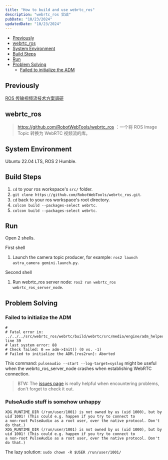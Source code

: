 ```yaml
---
title: "How to build and use webrtc_ros"
description: "webrtc_ros 实战"
pubDate: "10/23/2024"
updatedDate: "10/23/2024"
---
```


<!--toc:start-->
- [Previously](#previously)
- [webrtc_ros](#webrtcros)
- [System Environment](#system-environment)
- [Build Steps](#build-steps)
- [Run](#run)
- [Problem Solving](#problem-solving)
  - [Failed to initialize the ADM](#failed-to-initialize-the-adm)
<!--toc:end-->

## Previously

[ROS 传输视频流技术方案调研](/blog/webrtc/ros_with_webrtc/)

## webrtc_ros

> https://github.com/RobotWebTools/webrtc_ros ：一个将 ROS Image Topic 转换为 WebRTC 视频流的库。

## System Environment

Ubuntu 22.04 LTS, ROS 2 Humble.

## Build Steps

1. `cd` to your ros workspace's `src/` folder.
2. `git clone https://github.com/RobotWebTools/webrtc_ros.git`.
3. `cd` back to your ros workspace's root directory.
3. `colcon build --packages-select webrtc`.
4. `colcon build --packages-select webrtc`.

## Run

Open 2 shells.

First shell
1. Launch the camera topic producer, for example:
`ros2 launch astra_camera gemini.launch.py`.

Second shell
1. Run webrtc_ros server node:
`ros2 run webrtc_ros webrtc_ros_server_node`.

## Problem Solving

### Failed to initialize the ADM

```
#
# Fatal error in: ../../../src/webrtc_ros/webrtc/build/webrtc/src/media/engine/adm_helpers.cc, line 39
# last system error: 88
# Check failed: 0 == adm->Init() (0 vs. -1)
# Failed to initialize the ADM.[ros2run]: Aborted
```

This command:
`pulseaudio --start --log-target=syslog`
might be useful when the webrtc_ros_server_node crashes when establishing
WebRTC connection.

> BTW: The [issues page](https://github.com/RobotWebTools/webrtc_ros/issues)
is really helpful when encountering problems, don't forget to check it out.

### PulseAudio stuff is somehow unhappy

```
XDG_RUNTIME_DIR (/run/user/1001) is not owned by us (uid 1000), but by uid 1001! (This could e.g. happen if you try to connect to
a non-root PulseAudio as a root user, over the native protocol. Don't do that.)
XDG_RUNTIME_DIR (/run/user/1001) is not owned by us (uid 1000), but by uid 1001! (This could e.g. happen if you try to connect to
a non-root PulseAudio as a root user, over the native protocol. Don't do that.)
```

The lazy solution: `sudo chown -R $USER /run/user/1001/`
